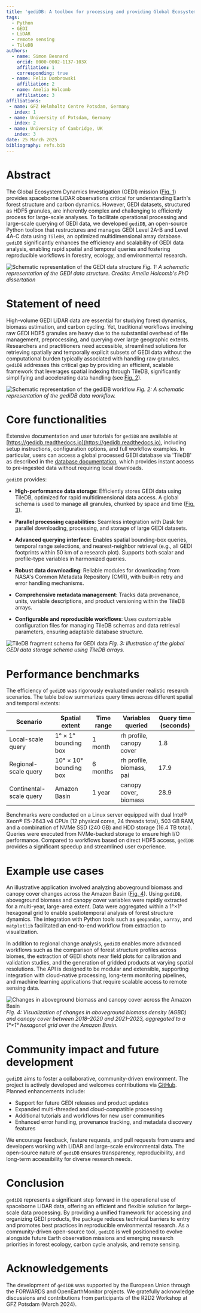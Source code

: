 ```yaml
---
title: 'gediDB: A toolbox for processing and providing Global Ecosystem Dynamics Investigation (GEDI) L2A-B and L4A-C data'
tags:
  - Python
  - GEDI
  - LiDAR
  - remote sensing
  - TileDB
authors:
  - name: Simon Besnard
    orcid: 0000-0002-1137-103X
    affiliation: 1
    corresponding: true
  - name: Felix Dombrowski
    affiliation: 2
  - name: Amelia Holcomb
    affiliation: 3
affiliations:
 - name: GFZ Helmholtz Centre Potsdam, Germany
   index: 1
 - name: University of Potsdam, Germany
   index: 2
 - name: University of Cambridge, UK
   index: 3
date: 25 March 2025
bibliography: refs.bib
---
```


# Abstract

The Global Ecosystem Dynamics Investigation (GEDI) mission ([Fig. 1](#fig1)) provides spaceborne LiDAR observations critical for understanding Earth's forest structure and carbon dynamics. However, GEDI datasets, structured as HDF5 granules, are inherently complex and challenging to efficiently process for large-scale analyses. To facilitate operational processing and large-scale querying of GEDI data, we developed `gediDB`, an open-source Python toolbox that restructures and manages GEDI Level 2A-B and Level 4A-C data using `TileDB`, an optimized multidimensional array database. `gediDB` significantly enhances the efficiency and scalability of GEDI data analysis, enabling rapid spatial and temporal queries and fostering reproducible workflows in forestry, ecology, and environmental research.

![<a name="fig1"></a>Schematic representation of the GEDI data structure](figs/beam_product_footprint.png)
*Fig. 1: A schematic representation of the GEDI data structure. Credits: Amelia Holcomb's PhD dissertation*

# Statement of need

High-volume GEDI LiDAR data are essential for studying forest dynamics, biomass estimation, and carbon cycling. Yet, traditional workflows involving raw GEDI HDF5 granules are heavy due to the substantial overhead of file management, preprocessing, and querying over large geographic extents. Researchers and practitioners need accessible, streamlined solutions for retrieving spatially and temporally explicit subsets of GEDI data without the computational burden typically associated with handling raw granules. `gediDB` addresses this critical gap by providing an efficient, scalable framework that leverages spatial indexing through TileDB, significantly simplifying and accelerating data handling (see [Fig. 2](#fig2)).

![<a name="fig2"></a>Schematic representation of the gediDB workflow](figs/GEDIDB_FLOWCHART.png)
*Fig. 2: A schematic representation of the gediDB data workflow.*

# Core functionalities

Extensive documentation and user tutorials for `gediDB` are available at [https://gedidb.readthedocs.io](https://gedidb.readthedocs.io), including setup instructions, configuration options, and full workflow examples. In particular, users can access a global processed GEDI database via 'TileDB' as described in the [database documentation](https://gedidb.readthedocs.io/en/latest/user/tiledb_database.html), which provides instant access to pre-ingested data without requiring local downloads.

`gediDB` provides:

- **High-performance data storage**: Efficiently stores GEDI data using TileDB, optimized for rapid multidimensional data access. A global schema is used to manage all granules, chunked by space and time ([Fig. 3](#fig3)).

- **Parallel processing capabilities**: Seamless integration with Dask for parallel downloading, processing, and storage of large GEDI datasets.

- **Advanced querying interface**: Enables spatial bounding-box queries, temporal range selections, and nearest-neighbor retrieval (e.g., all GEDI footprints within 50 km of a research plot). Supports both scalar and profile-type variables in harmonized queries.

- **Robust data downloading**: Reliable modules for downloading from NASA's Common Metadata Repository (CMR), with built-in retry and error handling mechanisms.

- **Comprehensive metadata management**: Tracks data provenance, units, variable descriptions, and product versioning within the TileDB arrays.

- **Configurable and reproducible workflows**: Uses customizable configuration files for managing TileDB schemas and data retrieval parameters, ensuring adaptable database structure.

![<a name="fig3"></a>TileDB fragment schema for GEDI data](figs/tileDB_fragment_structure.png)
*Fig. 3: Illustration of the global GEDI data storage schema using TileDB arrays.*

# Performance benchmarks

The efficiency of `gediDB` was rigorously evaluated under realistic research scenarios. The table below summarizes query times across different spatial and temporal extents:

| Scenario                  | Spatial extent         | Time range | Variables queried           | Query time (seconds) |
|---------------------------|------------------------|------------|-----------------------------|----------------------|
| Local-scale query         | 1° × 1° bounding box   | 1 month    | rh profile, canopy cover    | 1.8                  |
| Regional-scale query      | 10° × 10° bounding box | 6 months   | rh profile, biomass, pai    | 17.9                 |
| Continental-scale query   | Amazon Basin           | 1 year     | canopy cover, biomass       | 28.9                 |

Benchmarks were conducted on a Linux server equipped with dual Intel® Xeon® E5-2643 v4 CPUs (12 physical cores, 24 threads total), 503 GB RAM, and a combination of NVMe SSD (240 GB) and HDD storage (16.4 TB total). Queries were executed from NVMe-backed storage to ensure high I/O performance. Compared to workflows based on direct HDF5 access, `gediDB` provides a significant speedup and streamlined user experience.

# Example use cases

An illustrative application involved analyzing aboveground biomass and canopy cover changes across the Amazon Basin ([Fig. 4](#fig4)). Using `gediDB`, aboveground biomass and canopy cover variables were rapidly extracted for a multi-year, large-area extent. Data were aggregated within a 1°×1° hexagonal grid to enable spatiotemporal analysis of forest structure dynamics. The integration with Python tools such as `geopandas`, `xarray`, and `matplotlib` facilitated an end-to-end workflow from extraction to visualization.

In addition to regional change analysis, `gediDB` enables more advanced workflows such as the comparison of forest structure profiles across biomes, the extraction of GEDI shots near field plots for calibration and validation studies, and the generation of gridded products at varying spatial resolutions. The API is designed to be modular and extensible, supporting integration with cloud-native processing, long-term monitoring pipelines, and machine learning applications that require scalable access to remote sensing data.

![<a name="fig4"></a>Changes in aboveground biomass and canopy cover across the Amazon Basin](figs/amazon_changes.png)
*Fig. 4: Visualization of changes in aboveground biomass density (AGBD) and canopy cover between 2018–2020 and 2021–2023, aggregated to a 1°×1° hexagonal grid over the Amazon Basin.*

# Community impact and future development

`gediDB` aims to foster a collaborative, community-driven environment. The project is actively developed and welcomes contributions via [GitHub](https://github.com/simonbesnard1/gedidb). Planned enhancements include:

- Support for future GEDI releases and product updates
- Expanded multi-threaded and cloud-compatible processing
- Additional tutorials and workflows for new user communities
- Enhanced error handling, provenance tracking, and metadata discovery features

We encourage feedback, feature requests, and pull requests from users and developers working with LiDAR and large-scale environmental data. The open-source nature of `gediDB` ensures transparency, reproducibility, and long-term accessibility for diverse research needs.

# Conclusion

`gediDB` represents a significant step forward in the operational use of spaceborne LiDAR data, offering an efficient and flexible solution for large-scale data processing. By providing a unified framework for accessing and organizing GEDI products, the package reduces technical barriers to entry and promotes best practices in reproducible environmental research. As a community-driven open-source tool, `gediDB` is well positioned to evolve alongside future Earth observation missions and emerging research priorities in forest ecology, carbon cycle analysis, and remote sensing.

# Acknowledgements

The development of `gediDB` was supported by the European Union through the FORWARDS and OpenEarthMonitor projects. We gratefully acknowledge discussions and contributions from participants of the R2D2 Workshop at GFZ Potsdam (March 2024).
